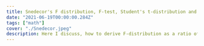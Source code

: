 ```yaml
---
title: Snedecor's F distribution, F-test, Student's t-distribution and ANOVA
date: "2021-06-19T00:00:00.284Z"
tags: ["math"]
cover: "./Snedecor.jpeg"
description: Here I discuss, how to derive F-distribution as a ratio of chi-square disributions, how to derive Student's t-distribution from it. I'll also briefly mention F-test and ANOVA.
---
```


